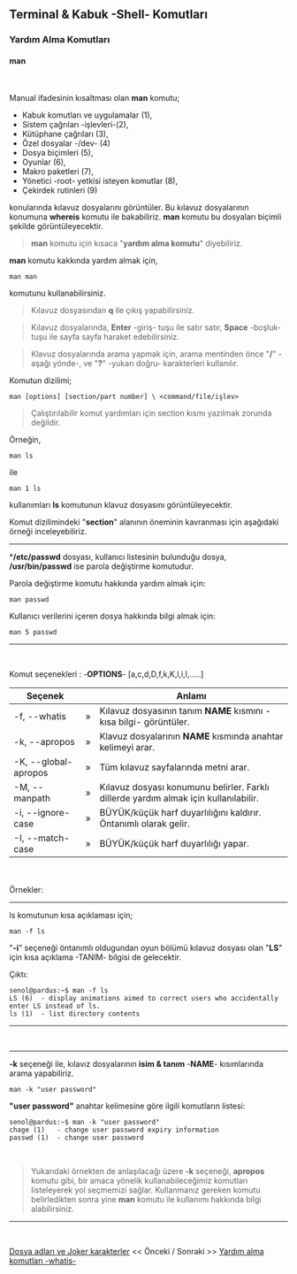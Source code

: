 ## **Terminal & Kabuk -Shell- Komutları**

### Yardım Alma Komutları 

#### **man** 


</br>

Manual ifadesinin kısaltması olan **man** komutu;
* Kabuk komutları ve uygulamalar (1),
* Sistem çağrıları -işlevleri-(2), 
* Kütüphane çağrıları (3),
* Özel dosyalar -/dev- (4) 
* Dosya biçimleri (5),
* Oyunlar (6),
* Makro paketleri (7),
* Yönetici -root- yetkisi isteyen komutlar (8),
* Çekirdek rutinleri (9)

konularında kılavuz dosyalarını görüntüler. Bu kılavuz dosyalarının konumuna **whereis** komutu ile bakabiliriz. **man** komutu bu dosyaları biçimli şekilde görüntüleyecektir. 

>**man** komutu için kısaca "**yardım alma komutu**" diyebiliriz.

**man** komutu kakkında yardım almak için,

```
man man
```

komutunu kullanabilirsiniz.

>Kılavuz dosyasından **q** ile çıkış yapabilirsiniz.

>Kılavuz dosyalarında, **Enter** -giriş- tuşu ile satır satır, **Space** -boşluk- tuşu ile sayfa sayfa haraket edebilirsiniz.

>Klavuz dosyalarında arama yapmak için, arama mentinden önce "**/**" -aşağı yönde-, ve "**?**" -yukarı doğru- karakterleri kullanılır.


Komutun dizilimi;
```
man [options] [section/part number] \ <command/file/işlev>
```

>Çalıştırılabilir komut yardımları için section kısmı yazılmak zorunda değildir.

Örneğin,  

``` {.sh}
man ls
```

ile 

``` {.sh}
man 1 ls
```

kullanımları **ls** komutunun klavuz dosyasını görüntüleyecektir. 


Komut dizilimindeki "**section**" alanının öneminin kavranması için aşağıdaki örneği inceleyebiliriz.

---

***/etc/passwd** dosyası, kullanıcı listesinin bulunduğu dosya, **/usr/bin/passwd** ise parola değiştirme komutudur.

Parola değiştirme komutu hakkında yardım almak için:

``` {.sh}
man passwd
```

Kullanıcı verilerini içeren dosya hakkında bilgi almak için:


``` {.sh}
man 5 passwd
```
---

<br>

Komut seçenekleri : -**OPTIONS**- [a,c,d,D,f,k,K,l,i,I,.....]

| Seçenek | | Anlamı |
|--|:--:|--|
| -f, --whatis | » | Kılavuz dosyasının tanım **NAME** kısmını -kısa bilgi- görüntüler.|
| -k, --apropos | » | Klavuz dosyalarının **NAME** kısmında anahtar kelimeyi arar.  |
| -K, --global-apropos | » | Tüm kılavuz sayfalarında metni arar. |
| -M, --manpath | » | Kılavuz dosyası konumunu belirler. Farklı dillerde yardım almak için kullanılabilir. |
| -i, --ignore-case | » | BÜYÜK/küçük harf duyarlılığını kaldırır. Öntanımlı olarak gelir.|
| -I, --match-case | » | BÜYÜK/küçük harf duyarlılığı yapar. |

<br>

<br>
Örnekler:

---
ls komutunun kısa açıklaması için;

``` {.sh}
man -f ls
```
"**-i**" seçeneği öntanımlı oldugundan oyun bölümü kılavuz dosyası olan "**LS**" için kısa açıklama -TANIM- bilgisi de gelecektir.

Çıktı:

```
senol@pardus:~$ man -f ls
LS (6)  - display animations aimed to correct users who accidentally enter LS instead of ls.
ls (1)  - list directory contents

```

---



</br>

---
 **-k** seçeneği ile, kılavız dosyalarının **isim & tanım** -**NAME**- kısımlarında arama yapabiliriz. 


``` {.sh}
man -k "user password"
```

**"user password"** anahtar kelimesine göre ilgili komutların listesi:

```
senol@pardus:~$ man -k "user password"
chage (1)   - change user password expiry information
passwd (1)  - change user password
```
<br>

>Yukarıdaki örnekten de anlaşılacağı üzere **-k** seçeneği, **apropos** komutu gibi, bir amaca yönelik kullanabileceğimiz komutları listeleyerek yol seçmemizi sağlar. Kullanmanız gereken komutu belirledikten sonra yine **man** komutu ile kullanımı hakkında bilgi alabilirsiniz.






---


</br>

 [Dosya adları ve Joker karakterler](../terminal-kullanimi/tr_dosya-adlari.md) << Önceki / Sonraki >> [Yardım alma komutları -whatis-](./tr_komutlar-yardim-alma-komutlari-whatis-.md)

